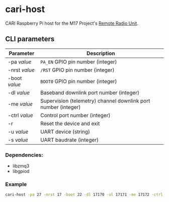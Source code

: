 # cari-host
CARI Raspberry Pi host for the M17 Project's [Remote Radio Unit](https://github.com/M17-Project/rru-rf-hw).

## CLI parameters
| Parameter        | Description                                                       |
|------------------|-------------------------------------------------------------------|
| -pa *value*      | `PA_EN` GPIO pin number (integer)                                 |
| -nrst *value*    | `/RST` GPIO pin number (integer)                                  |
| -boot *value*    | `BOOT0` GPIO pin number (integer)                                 |
| -dl *value*      | Baseband downlink port number (integer)                           |
| -me *value*      | Supervision (telemetry) channel downlink port number (integer)    |
| -ctrl *value*    | Control port number (integer)                                     |
| -r               | Reset the device and exit                                         |
| -u *value*       | UART device (string)                                              |
| -s *value*       | UART baudrate (integer)                                           |

### Dependencies:
- libzmq3
- libgpiod

### Example
```bash
cari-host -pa 27 -nrst 17 -boot 22 -dl 17170 -ul 17171 -me 17172 -ctrl 17173 -d /dev/ttyAMA0 -s 460800
```